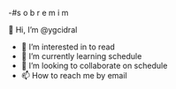 -#s o b r e   m i m

👋 Hi, I’m @ygcidral
- 👀 I’m interested in to read
- 🌱 I’m currently learning schedule
- 💞️ I’m looking to collaborate on schedule
- 📫 How to reach me by email

<!---
ygcidral/ygcidral is a ✨ special ✨ repository because its `README.md` (this file) appears on your GitHub profile.
You can click the Preview link to take a look at your changes.
--->
